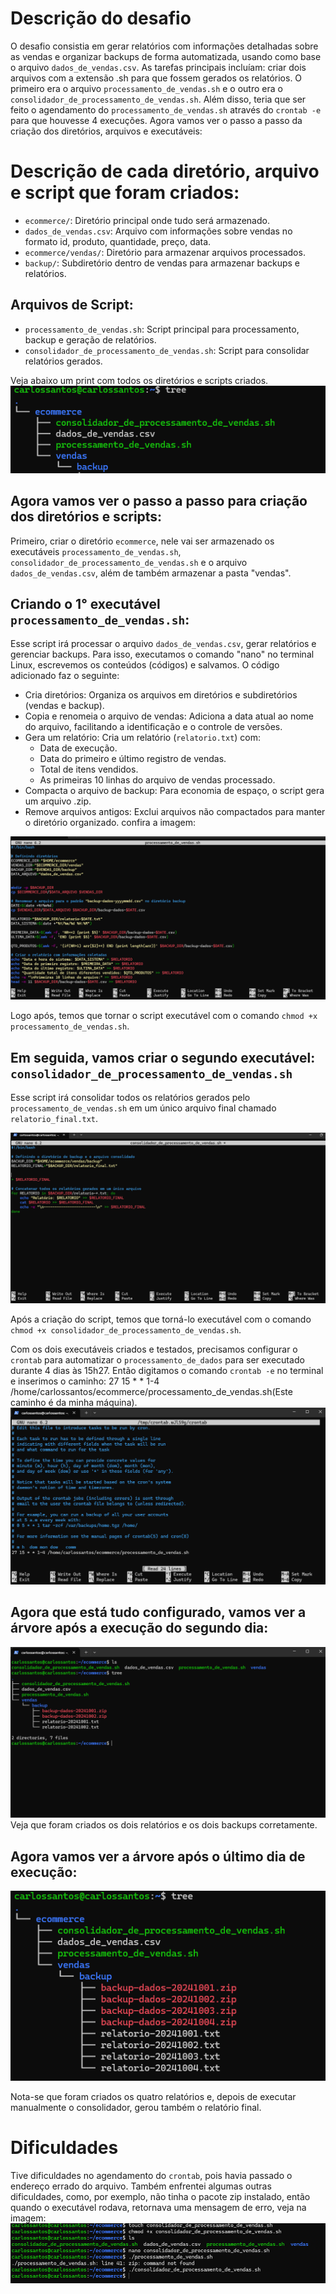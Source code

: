 # Descrição do desafio
O desafio consistia em gerar relatórios com informações detalhadas sobre as vendas e organizar backups de forma automatizada, usando como base o arquivo `dados_de_vendas.csv`. As tarefas principais incluíam: criar dois arquivos com a extensão .sh para que fossem gerados os relatórios. O primeiro era o arquivo `processamento_de_vendas.sh` e o outro era o `consolidador_de_processamento_de_vendas.sh`. Além disso, teria que ser feito o agendamento do `processamento_de_vendas.sh` através do `crontab -e` para que houvesse 4 execuções. Agora vamos ver o passo a passo da criação dos diretórios, arquivos e executáveis:

# Descrição de cada diretório, arquivo e script que foram criados:
- `ecommerce/`: Diretório principal onde tudo será armazenado.
- `dados_de_vendas.csv`: Arquivo com informações sobre vendas no formato id, produto, quantidade, preço, data.
- `ecommerce/vendas/`: Diretório para armazenar arquivos processados.
- `backup/`: Subdiretório dentro de vendas para armazenar backups e relatórios.

## Arquivos de Script:
- `processamento_de_vendas.sh`: Script principal para processamento, backup e geração de relatórios.
- `consolidador_de_processamento_de_vendas.sh`: Script para consolidar relatórios gerados. 

Veja abaixo um print com todos os diretórios e scripts criados.
![visão geral](../evidencias/tree_1.png)


## Agora vamos ver o passo a passo para criação dos diretórios e scripts:
Primeiro, criar o diretório `ecommerce`, nele vai ser armazenado os executáveis `processamento_de_vendas.sh`, `consolidador_de_processamento_de_vendas.sh` e o arquivo `dados_de_vendas.csv`, além de também armazenar a pasta "vendas".

## Criando o 1° executável `processamento_de_vendas.sh`: 
Esse script irá processar o arquivo `dados_de_vendas.csv`, gerar relatórios e gerenciar backups. Para isso, executamos o comando "nano" no terminal Linux, escrevemos os conteúdos (códigos) e salvamos. O código adicionado faz o seguinte: 
- Cria diretórios: Organiza os arquivos em diretórios e subdiretórios (vendas e backup).
- Copia e renomeia o arquivo de vendas: Adiciona a data atual ao nome do arquivo, facilitando a identificação e o controle de versões.
- Gera um relatório: Cria um relatório (`relatorio.txt`) com:
  - Data de execução.
  - Data do primeiro e último registro de vendas.
  - Total de itens vendidos.
  - As primeiras 10 linhas do arquivo de vendas processado.
- Compacta o arquivo de backup: Para economia de espaço, o script gera um arquivo .zip.
- Remove arquivos antigos: Exclui arquivos não compactados para manter o diretório organizado.
confira a imagem:

![processamento de vendas](../evidencias/processamento_de_vendas.png)

Logo após, temos que tornar o script executável com o comando `chmod +x processamento_de_vendas.sh`.

## Em seguida, vamos criar o segundo executável: `consolidador_de_processamento_de_vendas.sh`
Esse script irá consolidar todos os relatórios gerados pelo `processamento_de_vendas.sh` em um único arquivo final chamado `relatorio_final.txt`.

![consolidador](../evidencias/consolidador.png)

Após a criação do script, temos que torná-lo executável com o comando `chmod +x consolidador_de_processamento_de_vendas.sh`. 

Com os dois executáveis criados e testados, precisamos configurar o `crontab` para automatizar o `processamento_de_dados` para ser executado durante 4 dias às 15h27. Então digitamos o comando `crontab -e` no terminal e inserimos o caminho:  27 15 * * 1-4 /home/carlossantos/ecommerce/processamento_de_vendas.sh(Este caminho é da minha máquina).
![cron](../evidencias/cron.png)

## Agora que está tudo configurado, vamos ver a árvore após a execução do segundo dia:
![segundo dia de execução](../evidencias/seg_execução.png)
Veja que foram criados os dois relatórios e os dois backups corretamente.

## Agora vamos ver a árvore após o último dia de execução:
![ultimo dia de execução](../evidencias/ultimo_dia_de_execução.png)

Nota-se que foram criados os quatro relatórios e, depois de executar manualmente o consolidador, gerou também o relatório final.

# Dificuldades 
Tive dificuldades no agendamento do `crontab`, pois havia passado o endereço errado do arquivo. Também enfrentei algumas outras dificuldades, como, por exemplo, não tinha o pacote zip instalado, então quando o executável rodava, retornava uma mensagem de erro, veja na imagem:
![zip_dificudade](../evidencias/zip.png)

